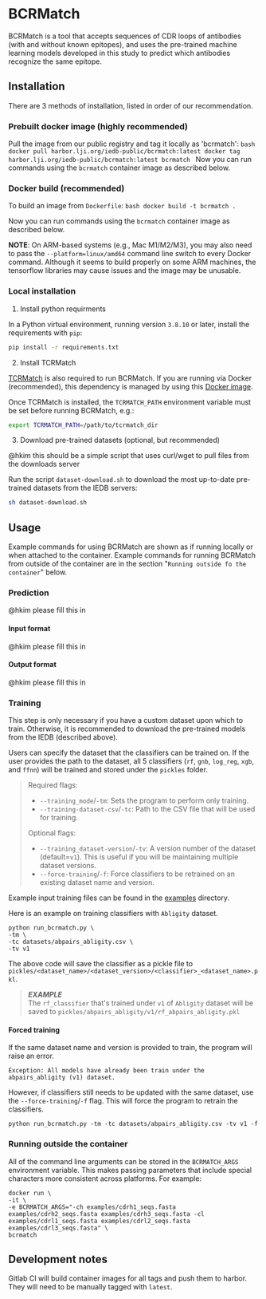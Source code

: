 # BCRMatch

BCRMatch is a tool that accepts sequences of CDR loops of antibodies (with and without known epitopes), and uses the pre-trained machine learning models developed in this study to predict which antibodies recognize the same epitope.

## Installation

There are 3 methods of installation, listed in order of our recommendation.

### Prebuilt docker image (highly recommended)

Pull the image from our public registry and tag it locally as 'bcrmatch':
    ```bash
    docker pull harbor.lji.org/iedb-public/bcrmatch:latest
    docker tag harbor.lji.org/iedb-public/bcrmatch:latest bcrmatch
    ```
Now you can run commands using the ```bcrmatch``` container image as described below.

### Docker build (recommended)

To build an image from `Dockerfile`:
    ```bash
    docker build -t bcrmatch .
    ```

Now you can run commands using the ```bcrmatch``` container image as described below.

**NOTE**: On ARM-based systems (e.g., Mac M1/M2/M3), you may also need to pass the ```--platform=linux/amd64``` command line
switch to every Docker command.  Although it seems to build properly on some ARM machines, the tensorflow libraries may
cause issues and the image may be unusable.

### Local installation

1. Install python requirments

In a Python virtual environment, running version ```3.8.10``` or later, install the requirements with ```pip```:

```bash
pip install -r requirements.txt
```

2. Install TCRMatch

[TCRMatch](https://github.com/IEDB/TCRMatch) is also required to run BCRMatch.  If you are running via Docker (recommended), this dependency is managed by using this [Docker image](https://harbor.lji.org/harbor/projects/5/repositories/iedb-public%2Ftcrmatch/tags/0.1.1).

Once TCRMatch is installed, the ```TCRMATCH_PATH``` environment variable must be set before running BCRMatch, e.g.:

```bash
export TCRMATCH_PATH=/path/to/tcrmatch_dir
```

3. Download pre-trained datasets (optional, but recommended)

@hkim this should be a simple script that uses curl/wget to pull files from the downloads server

Run the script ```dataset-download.sh``` to download the most up-to-date pre-trained datasets from the IEDB servers:

```bash
sh dataset-download.sh
```

## Usage

Example commands for using BCRMatch are shown as if running locally or when attached to the container.  Example commands for running BCRMatch
from outside of the container are in the section "`Running outside fo the container`" below.


### Prediction

@hkim please fill this in

#### Input format

@hkim please fill this in

#### Output format

@hkim please fill this in

### Training

This step is only necessary if you have a custom dataset upon which to train.  Otherwise, it is recommended to download the pre-trained
models from the IEDB (described above).

Users can specify the dataset that the classifiers can be trained on. If the user provides the path to the dataset, all 5 classifiers (`rf`, `gnb`, `log_reg`, `xgb`, and `ffnn`) will be trained and stored under the `pickles` folder.

> Required flags:
> * `--training_mode`/`-tm`: Sets the program to perform only training.
> * `--training-dataset-csv`/`-tc`: Path to the CSV file that will be used for training.
>
> Optional flags:
> * `--training_dataset-version`/`-tv`:  A version number of the dataset (default=`v1`).  This is useful if you will be maintaining multiple dataset versions.
> * `--force-training`/`-f`: Force classifiers to be retrained on an existing dataset name and version.

Example input training files can be found in the [examples](examples) directory.

Here is an example on training classifiers with `Abligity` dataset.
```
python run_bcrmatch.py \
-tm \
-tc datasets/abpairs_abligity.csv \
-tv v1
```

The above code will save the classifier as a pickle file to `pickles/<dataset_name>/<dataset_version>/<classifier>_<dataset_name>.pkl`.
> **_EXAMPLE_**<br>
> The `rf_classifier` that's trained under `v1` of `Abligity` dataset will be saved to `pickles/abpairs_abligity/v1/rf_abpairs_abligity.pkl`

#### Forced training
If the same dataset name and version is provided to train, the program will raise an error.
```
Exception: All models have already been train under the abpairs_abligity (v1) dataset.
```

However, if classifiers still needs to be updated with the same dataset, use the `--force-training`/`-f` flag.
This will force the program to retrain the classifiers.
```
python run_bcrmatch.py -tm -tc datasets/abpairs_abligity.csv -tv v1 -f
```

### Running outside the container

All of the command line arguments can be stored in the ```BCRMATCH_ARGS``` environment variable.
This makes passing parameters that include special characters more consistent across platforms. For
example:

```
docker run \
-it \
-e BCRMATCH_ARGS="-ch examples/cdrh1_seqs.fasta examples/cdrh2_seqs.fasta examples/cdrh3_seqs.fasta -cl examples/cdrl1_seqs.fasta examples/cdrl2_seqs.fasta examples/cdrl3_seqs.fasta" \
bcrmatch
```

## Development notes

Gitlab CI will build container images for all tags and push them to harbor.  They will need to be manually tagged with
```latest```.